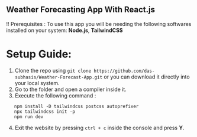 ## Weather Forecasting App With React.js

!! Prerequisites : 
  To use this app you will be needing the following softwares installed on your system:
  **Node.js**, **TailwindCSS**

# Setup Guide:
  1. Clone the repo using `git clone https://github.com/das-subhasis/Weather-Forecast-App.git` or you can download it directly into your local system.
  2. Go to the folder and open a compiler inside it.
  3. Execute the following command :
  ```
     npm install -D tailwindcss postcss autoprefixer
     npx tailwindcss init -p
     npm run dev
  ```
  4. Exit the website by pressing `ctrl + c` inside the console and press **Y**.
